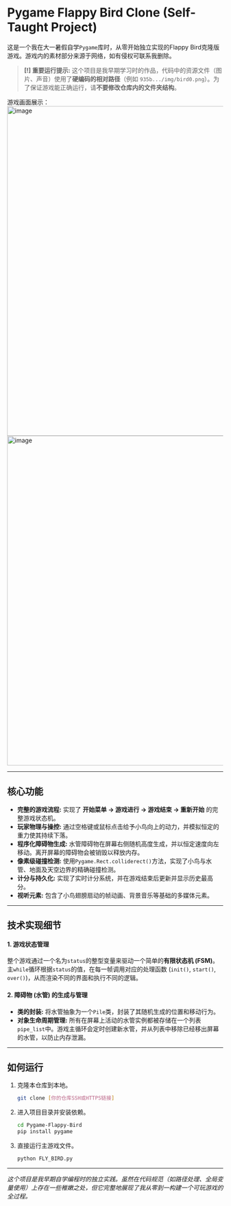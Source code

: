 # Pygame Flappy Bird Clone (Self-Taught Project)

这是一个我在大一暑假自学`Pygame`库时，从零开始独立实现的Flappy Bird克隆版游戏。游戏内的素材部分来源于网络，如有侵权可联系我删除。

> **[!] 重要运行提示:**
> 这个项目是我早期学习时的作品，代码中的资源文件（图片、声音）使用了**硬编码的相对路径**（例如 `935b.../img/bird0.png`）。为了保证游戏能正确运行，请**不要修改仓库内的文件夹结构**。

游戏画面展示：
<img width="517" height="768" alt="image" src="https://github.com/user-attachments/assets/bc8220ee-4803-440d-8ab9-9cd06bb8d857" />
<img width="517" height="768" alt="image" src="https://github.com/user-attachments/assets/f57911f6-88da-41d2-bf2f-e691ec31894c" />

---

## 核心功能

*   **完整的游戏流程:** 实现了 **开始菜单 -> 游戏进行 -> 游戏结束 -> 重新开始** 的完整游戏状态机。
*   **玩家物理与操控:** 通过空格键或鼠标点击给予小鸟向上的动力，并模拟恒定的重力使其持续下落。
*   **程序化障碍物生成:** 水管障碍物在屏幕右侧随机高度生成，并以恒定速度向左移动。离开屏幕的障碍物会被销毁以释放内存。
*   **像素级碰撞检测:** 使用`Pygame.Rect.colliderect()`方法，实现了小鸟与水管、地面及天空边界的精确碰撞检测。
*   **计分与持久化:** 实现了实时计分系统，并在游戏结束后更新并显示历史最高分。
*   **视听元素:** 包含了小鸟翅膀扇动的帧动画、背景音乐等基础的多媒体元素。

---

## 技术实现细节

#### 1. 游戏状态管理
整个游戏通过一个名为`status`的整型变量来驱动一个简单的**有限状态机 (FSM)**。主`while`循环根据`status`的值，在每一帧调用对应的处理函数 (`init()`, `start()`, `over()`)，从而渲染不同的界面和执行不同的逻辑。

#### 2. 障碍物 (水管) 的生成与管理
- **类的封装:** 将水管抽象为一个`Pile`类，封装了其随机生成的位置和移动行为。
- **对象生命周期管理:** 所有在屏幕上活动的水管实例都被存储在一个列表`pipe_list`中。游戏主循环会定时创建新水管，并从列表中移除已经移出屏幕的水管，以防止内存泄漏。

---

## 如何运行

1.  克隆本仓库到本地。
    ```bash
    git clone [你的仓库SSH或HTTPS链接]
    ```
2.  进入项目目录并安装依赖。
    ```bash
    cd Pygame-Flappy-Bird
    pip install pygame
    ```
3.  直接运行主游戏文件。
    ```bash
    python FLY_BIRD.py
    ```

---

*这个项目是我早期自学编程时的独立实践。虽然在代码规范（如路径处理、全局变量使用）上存在一些稚嫩之处，但它完整地展现了我从零到一构建一个可玩游戏的全过程。*
